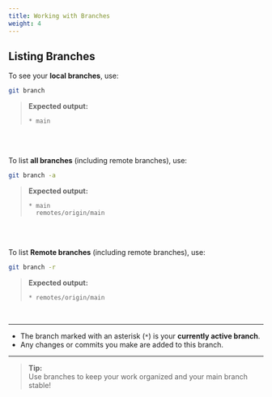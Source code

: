 ```yaml
---
title: Working with Branches
weight: 4
---
```


## Listing Branches

To see your **local branches**, use:

```bash
git branch
```

> **Expected output:**  
> ```
> * main
> ```
<br><br>

To list **all branches** (including remote branches), use:

```bash
git branch -a
```

> **Expected output:**  
> ```
> * main
>   remotes/origin/main
> ```
<br><br>

To list **Remote branches** (including remote branches), use:

```bash
git branch -r
```

> **Expected output:**  
> ```
> * remotes/origin/main
> ```
<br>

---

- The branch marked with an asterisk (`*`) is your **currently active branch**.
- Any changes or commits you make are added to this branch.

---

> **Tip:**  
> Use branches to keep your work organized and your main branch stable!